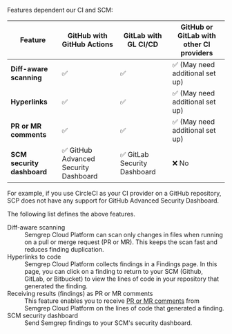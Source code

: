 Features dependent our CI and SCM:

| Feature                | GitHub with GitHub Actions | GitLab with GL CI/CD | GitHub or GitLab with other CI providers |
| -------                | -------------------------- | ------------------   | -----------------------                  |
| **Diff-aware scanning**    | ✅                         | ✅                  | ✅  (May need additional set up) |
| **Hyperlinks**             | ✅                         | ✅                  | ✅  (May need additional set up) |
| **PR or MR comments**      | ✅                         | ✅                  | ✅  (May need additional set up) |
| **SCM security dashboard** | ✅ GitHub Advanced Security Dashboard | ✅ GitLab Security Dashboard | ❌ No |

For example, if you use CircleCI as your CI provider on a GitHub repository, SCP does not have any support for GitHub Advanced Security Dashboard.

The following list defines the above features.

<dl>
    <dt>Diff-aware scanning</dt>
    <dd>Semgrep Cloud Platform can scan only changes in files when running on a pull or merge request (PR or MR). This keeps the scan fast and reduces finding duplication.</dd>
    <dt>Hyperlinks to code</dt>
    <dd>Semgrep Cloud Platform collects findings in a Findings page. In this page, you can click on a finding to return to your SCM (Github, GitLab, or Bitbucket) to view the lines of code in your repository that generated the finding.</dd>
    <dt>Receiving results (findings) as PR or MR comments</dt>
    <dd>This feature enables you to receive <a href="/docs/semgrep-app/notifications/#enabling-github-pull-request-comments">PR or MR comments</a> from Semgrep Cloud Platform on the lines of code that generated a finding.</dd>
    <dt>SCM security dashboard</dt>
    <dd>Send Semgrep findings to your SCM's security dashboard.</dd>
</dl>

